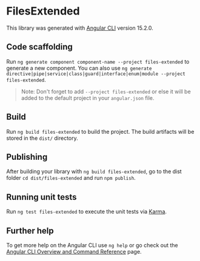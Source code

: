 # FilesExtended

This library was generated with [Angular CLI](https://github.com/angular/angular-cli) version 15.2.0.

## Code scaffolding

Run `ng generate component component-name --project files-extended` to generate a new component. You can also use `ng generate directive|pipe|service|class|guard|interface|enum|module --project files-extended`.

> Note: Don't forget to add `--project files-extended` or else it will be added to the default project in your `angular.json` file.

## Build

Run `ng build files-extended` to build the project. The build artifacts will be stored in the `dist/` directory.

## Publishing

After building your library with `ng build files-extended`, go to the dist folder `cd dist/files-extended` and run `npm publish`.

## Running unit tests

Run `ng test files-extended` to execute the unit tests via [Karma](https://karma-runner.github.io).

## Further help

To get more help on the Angular CLI use `ng help` or go check out the [Angular CLI Overview and Command Reference](https://angular.io/cli) page.
